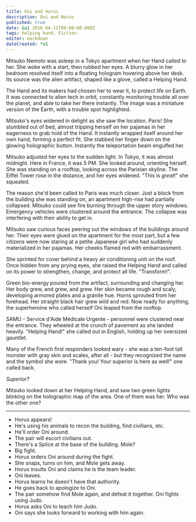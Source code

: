 ```yaml
---
title: Oni and Horus
description: Oni and Horus
published: true
date: &a1 2016-04-11T00:00:00.000Z
tags: helping hand, Fiction
editor: markdown
dateCreated: *a1
---
```


Mitsuko Nemoto was asleep in a Tokyo apartment when her Hand called to her.
She woke with a start, then rubbed her eyes.
A blurry glow in her bedroom resolved itself into a floating hologram
hovering above her desk.
Its source was the alien artifact, shaped like a glove, called a Helping Hand.

The Hand and its makers had chosen her to wear it,
to protect life on Earth.
It was connected to alien tech in orbit, constantly monitoring trouble
all over the planet, and able to take her there instantly.
The image was a miniature version of the Earth,
with a trouble spot highlighted.

Mitsuko's eyes widened in delight as she saw the location. Paris!
She stumbled out of bed, almost tripping herself on her pajamas
in her eagerness to grab hold of the Hand.
It instantly wrapped itself around her own hand, forming a perfect fit.
She stabbed her finger down on the glowing holographic button.
Instantly the teleportation beam engulfed her.

Mitsuko adjusted her eyes to the sudden light.
In Tokyo, it was almost midnight. Here in France, it was 5 PM.
She looked around, orienting herself.
She was standing on a rooftop, looking across the Parisian skyline.
The Eiffel Tower rose in the distance, and her eyes widened.
"This is *great*!" she squealed.

The reason she'd been called to Paris was much closer.
Just a block from the building she was standing on,
an apartment high-rise had partially collapsed.
Mitsuko could see fire burning through the upper story windows.
Emergency vehicles were clustered around the entrance.
The collapse was interfering with their ability to get in.

Mitsuko saw curious faces peering out the windows
of the buildings around her.
Their eyes were glued on the apartment for the most part,
but a few citizens were now staring at a petite Japanese girl
who had suddenly materialized in her pajamas.
Her cheeks flamed red with embarrassment.

She sprinted for cover behind a heavy air conditioning unit on the roof.
Once hidden from any prying eyes, she raised the Helping Hand
and called on its power to strengthen, change, and protect all life.
"Transform!".

Green bio-energy poured from the artifact, surrounding and changing her.
Her body grew, and grew, and grew.
Her skin became rough and scaly, developing armored plates and a granite hue.
Horns sprouted from her forehead.
Her straight black hair grew wild and red.
Now ready for anything,
the superheroine who called herself Oni leaped from the rooftop.

SAMU - Service d'Aide Médicale Urgente - personnel were clustered near the entrance.
They wheeled at the crunch of pavement as she landed heavily.
"Helping Hand!" she called out in English, holding up her oversized gauntlet.

Many of the French first responders looked wary - she was a ten-foot tall
monster with gray skin and scales, after all - but they recognized the
name and the symbol she wore.
"Thank you! Your superior is here as well!" one called back.

*Superior?*

Mitsuko looked down at her Helping Hand, and saw two green lights blinking
on the holographic map of the area. One of them was her.
Who was the other one?

----

* Horus appears!
* He's using his animals to recon the building, find civilians, etc.
* He'll order Oni around.
* The pair will escort civilians out.
* There's a Splice at the base of the building. Mole?
* Big fight.
* Horus orders Oni around during the fight.
* She snaps, turns on him, and Mole gets away.
* Horus insults Oni and claims he is the team leader.
* Oni leaves.
* Horus learns he doesn't have that authority.
* He goes back to apologize to Oni.
* The pair somehow find Mole again, and defeat it together. Oni fights using Judo.
* Horus asks Oni to teach him Judo.
* Oni says she looks forward to working with him again.
